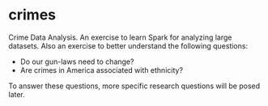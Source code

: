 # crimes

Crime Data Analysis. An exercise to learn Spark for analyzing large datasets.
Also an exercise to better understand the following questions:

- Do our gun-laws need to change?
- Are crimes in America associated with ethnicity?

To answer these questions, more specific research questions will be posed later.
